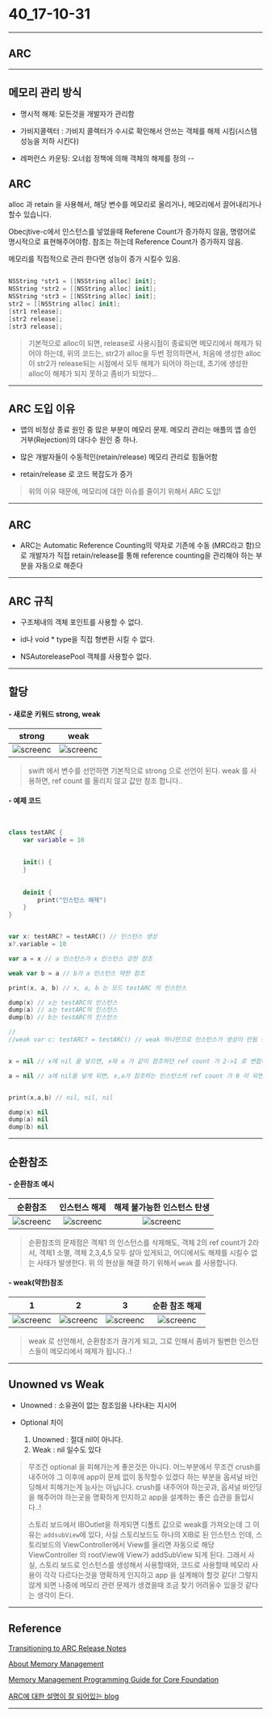 # 40_17-10-31

---

## ARC 

---

## 메모리 관리 방식

- 명시적 해제: 모든것을 개발자가 관리함

- 가비지콜렉터 : 가비지 콜렉터가 수시로 확인해서 안쓰는 객체를 해제 시킴(시스템 성능을 저하 시킨다)

- 레퍼런스 카운팅: 오너쉽 정책에 의해 객체의 해제를 정의
--

## ARC

alloc 과 retain 을 사용해서, 해당 변수를 메모리로 올리거나, 메모리에서 끌어내리거나 할수 있습니다. 

Obecjtive-c에서 인스턴스를 넣었을때 Referene Count가 증가하지 않음, 명령어로 명시적으로 표현해주어야함. 참조는 하는데 Reference Count가 증가하지 않음. 

메모리를 직접적으로 관리 한다면 성능이 증가 시킬수 있음. 


```swift

NSString *str1 = [[NSString alloc] init];
NSString *str2 = [[NSString alloc] init];
NSString *str3 = [[NSString alloc] init];
str2 = [[NSString alloc] init];
[str1 release];
[str2 release];
[str3 release];


```

> 기본적으로 alloc이 되면, release로 사용시점이 종료되면 메모리에서 해제가 되어야 하는데, 위의 코드는, str2가 alloc을 두번 정의하면서, 처음에 생성한 alloc이 str2가 release되는 시점에서 모두 해제가 되어야 하는데, 초기에 생성한 alloc이 해제가 되지 못하고 좀비가 되었다...
> 
 
---

## ARC 도입 이유 

- 앱의 비정상 종료 원인 중 많은 부분이 메모리 문제. 메모리 관리는 애플의 앱 승인 거부(Rejection)의 대다수 원인 중 하나.

- 많은 개발자들이 수동적인(retain/release) 메모리 관리로 힘들어함

- retain/release 로 코드 복잡도가 증가 

> 위의 이유 때문에, 메모리에 대한 이슈를 줄이기 위해서 ARC 도입!

---

## ARC

- ARC는 Automatic Reference Counting의 약자로 기존에 수동 (MRC라고 함)으로 개발자가 직접 retain/release를 통해 reference counting을 관리해야 하는 부분을 자동으로 해준다

---

## ARC 규칙

- 구조체내의 객체 포인트를 사용할 수 없다. 

- id나 void * type을 직접 형변환 시킬 수 없다. 

- NSAutoreleasePool 객체를 사용할수 없다.


---

## 할당

#### - 새로운 키워드 strong, weak


| strong | weak |
| :----: | :----: |
| ![screenc](/study/image/ARC.jpg) | ![screenc](/study/image/ARC-1.jpg) | 

> swift 에서 변수를 선언하면 기본적으로 strong 으로 선언이 된다. weak 를 사용하면, ref count 를 올리지 않고 값만 참조 합니다.. 
> 


#### - 예제 코드 


```swift


class testARC {
    var variable = 10
    
    
    init() {
    }
    
    
    deinit {
        print("인스턴스 해제")
    }
}


var x: testARC? = testARC() // 인스턴스 생성
x?.variable = 10

var a = x // a 인스턴스가 x 인스턴스 강한 참조

weak var b = a // b가 a 인스턴스 약한 참조

print(x, a, b) // x, a, b 는 모드 testARC 의 인스턴스

dump(x) // x는 testARC의 인스턴스 
dump(a) // a는 testARC의 인스턴스 
dump(b) // b는 testARC의 인스턴스 

//
//weak var c: testARC? = testARC() // weak 하나만으로 인스턴스가 생성이 안됨 생성 -> 바로 해제


x = nil // x에 nil 을 넣으면, x와 a 가 같이 참조하던 ref count 가 2->1 로 변합니다. 이때는 x는 nil, a 와 b 는 testARC 의 인스턴스로 아직 살아있습니다.

a = nil // a에 nil을 넣게 되면, x,a가 참조하는 인스턴스의 ref count 가 0 이 되면서 인스턴스가 소멸하게 되고, 자동으로 b는 nil이 됩니다.


print(x,a,b) // nil, nil, nil

dump(x) nil
dump(a) nil
dump(b) nil
```

---

## 순환참조

#### - 순환참조 예시


| 순환참조 | 인스턴스 해제 | 해제 불가능한 인스턴스 탄생 |
| :----: | :----: | :----: |
| ![screenc](/study/image/ARC-2.jpg) | ![screenc](/study/image/ARC-3.jpg) | ![screenc](/study/image/ARC-4.jpg) | 

> 순환참조의 문제점은 객체1 의 인스턴스를 삭제해도, 객체 2의 ref count가 2라서, 객체1 소멸, 객체 2,3,4,5 모두 살아 있게되고, 어디에서도 해제를 시킬수 없는 사태가 발생한다. 위 의 현상을 해결 하기 위해서 `weak` 를 사용합니다.
> 

#### - weak(약한)참조

| 1 | 2 | 3 | 순환 참조 해제 |
| :----: | :----: | :----: | :----: |
| ![screenc](/study/image/ARC-5.jpg) | ![screenc](/study/image/ARC-6.jpg) | ![screenc](/study/image/ARC-7.jpg) | ![screenc](/study/image/ARC-8.jpg) |  

> weak 로 선언해서, 순환참조가 끊기게 되고, 그로 인해서 좀비가 될뻔한 인스턴스들이 메모리에서 헤제가 됩니다..!
> 

---

## Unowned vs Weak

- Unowned : 소유권이 없는 참조임을 나타내는 지시어

- Optional 차이 <br>
	1. Unowned : 절대 nil이 아니다. <br>
	2. Weak : nil 일수도 있다

> 무조건 optional 을 피해가는게 좋은것은 아니다. 어느부분에서 무조건 crush를 내주어야 그 이후에 app이 문제 없이 동작할수 있겠다 하는 부분을 옵셔널 바인딩해서 피해가는게 능사는 아닙니다. crush를 내주어야 하는곳과, 옵셔널 바인딩을 해주어야 하는곳을 명확하게 인지하고 app을 설계하는 좋은 습관을 들입시다..!
> 
> 스토리 보드에서 IBOutlet을 하게되면 디폴트 값으로 weak를 가져오는데 그 이유는 `addsubView`에 있다, 사실 스토리보드도 하나의 XIB로 된 인스턴스 인데, 스토리보드의 ViewController에서 View를 올리면 자동으로 해당 ViewController 의 rootView에 View가 addSubView 되게 된다. 그래서 사실, 스토리 보드로 인스턴스를 생성해서 사용할때와, 코드로 사용할때 메모리 사용이 각각 다르다는것을 명확하게 인지하고 app 을 설계해야 할것 같다! 그렇지 않게 되면 나중에 메모리 관련 문제가 생겼을때 조금 찾기 어려울수 있을것 같다는 생각이 든다.
> 


---

## Reference 


[Transitioning to ARC Release Notes](https://developer.apple.com/library/content/releasenotes/ObjectiveC/RN-TransitioningToARC/Introduction/Introduction.html#//apple_ref/doc/uid/TP40011226-CH1-SW14)<br>

[About Memory Management](https://developer.apple.com/library/content/documentation/Cocoa/Conceptual/MemoryMgmt/Articles/MemoryMgmt.html#//apple_ref/doc/uid/10000011i)<br>

[Memory Management Programming Guide for Core Foundation](https://developer.apple.com/library/content/documentation/CoreFoundation/Conceptual/CFMemoryMgmt/CFMemoryMgmt.html#//apple_ref/doc/uid/10000127i)<br>

[ARC에 대한 설명이 잘 되어있는 blog](http://seorenn.blogspot.kr/2015/01/swift-memory-management-1.html)

---
